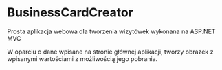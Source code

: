 # BusinessCardCreator
Prosta aplikacja webowa dla tworzenia wizytówek wykonana na ASP.NET MVC

W oparciu o dane wpisane na stronie głównej aplikacji, tworzy obrazek z wpisanymi wartościami z możliwością jego pobrania.
